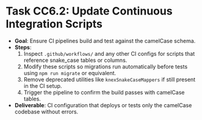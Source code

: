 # Task CC6.2: Update Continuous Integration Scripts

- **Goal**: Ensure CI pipelines build and test against the camelCase schema.
- **Steps**:
  1. Inspect `.github/workflows/` and any other CI configs for scripts that reference snake_case tables or columns.
  2. Modify these scripts so migrations run automatically before tests using `npm run migrate` or equivalent.
  3. Remove deprecated utilities like `knexSnakeCaseMappers` if still present in the CI setup.
  4. Trigger the pipeline to confirm the build passes with camelCase tables.
- **Deliverable**: CI configuration that deploys or tests only the camelCase codebase without errors.
